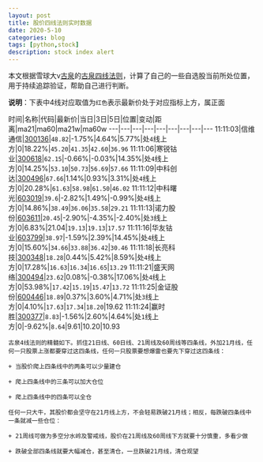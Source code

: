 ```yaml
---
layout: post
title: 股价四线法则实时数据
date: 2020-5-10
categories: blog
tags: [python,stock]
description: stock index alert
---
```



本文根据雪球大v[古泉](https://xueqiu.com/u/7148646888)的[古泉四线法则](https://xueqiu.com/7148646888/130498192)，计算了自己的一些自选股当前所处位置，用于持续追踪验证，帮助自己进行判断。

**说明**：下表中4线对应取值为`红色`表示最新价处于对应指标上方，属正面

时间|名称|代码|最新价|当日|3日|5日|位置|变动|距离|ma21|ma60|ma21w|ma60w
---|---|---|---|---|---|---|---|---
11:11:03|信维通信|[300136](https://xueqiu.com/S/SZ300136)|`48.82`|-1.75%|4.64%|5.77%|处`4`线上方|0|18.22%|`45.20`|`41.35`|`42.60`|`36.96`
11:11:06|寒锐钴业|[300618](https://xueqiu.com/S/SZ300618)|`62.15`|-0.66%|-0.03%|14.35%|处`4`线上方|0|14.25%|`53.10`|`50.73`|`56.69`|`57.66`
11:11:09|中科创达|[300496](https://xueqiu.com/S/SZ300496)|`67.66`|1.14%|0.93%|3.31%|处`4`线上方|0|20.28%|`61.63`|`58.98`|`61.50`|`46.02`
11:11:12|中科曙光|[603019](https://xueqiu.com/S/SH603019)|`39.6`|-2.82%|1.49%|-0.99%|处`4`线上方|0|14.86%|`38.49`|`36.06`|`35.58`|`29.21`
11:11:13|诺力股份|[603611](https://xueqiu.com/S/SH603611)|`20.45`|-2.90%|-4.35%|-2.40%|处`3`线上方|0|6.83%|21.04|`19.13`|`19.13`|`17.57`
11:11:16|华友钴业|[603799](https://xueqiu.com/S/SH603799)|`38.97`|-1.59%|2.39%|14.45%|处`4`线上方|0|15.60%|`34.66`|`33.88`|`36.42`|`30.46`
11:11:18|长亮科技|[300348](https://xueqiu.com/S/SZ300348)|`18.28`|0.44%|5.42%|8.59%|处`4`线上方|0|17.28%|`16.63`|`16.34`|`16.65`|`13.29`
11:11:21|盛天网络|[300494](https://xueqiu.com/S/SZ300494)|`23.62`|0.08%|-0.38%|17.06%|处`4`线上方|0|53.98%|`17.42`|`15.19`|`15.47`|`13.72`
11:11:25|金证股份|[600446](https://xueqiu.com/S/SH600446)|`18.89`|0.37%|3.60%|4.71%|处`3`线上方|0|4.10%|`17.63`|`17.34`|`18.20`|19.62
11:11:24|赢时胜|[300377](https://xueqiu.com/S/SZ300377)|`8.83`|-1.56%|2.60%|4.64%|处`1`线上方|0|-9.62%|`8.64`|9.61|10.20|10.93

```
古泉4线法则的精髓如下。抓住21日线、60日线、21周线及60周线等四条线，外加21月线，任何一只股票上涨都要穿过这四条线，任何一只股票要想爆雷也要先下穿过这四条线：

+ 当股价爬上四条线中的两条可以少量建仓

+ 爬上四条线中的三条可以加大仓位

+ 爬上四条线中的四条可以全仓

任何一只大牛，其股价都会坚守在21月线上方，不会轻易跌破21月线；相反，每跌破四条线中一条就减一些仓位：

+ 21周线可做为多空分水岭及警戒线，股价在21周线及60周线下方就要十分慎重，多看少做

+ 跌破全部四条线就要大幅减仓，甚至清仓，一旦跌破21月线，清仓观望
```